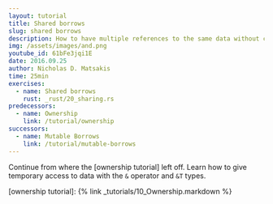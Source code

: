 ```yaml
---
layout: tutorial
title: Shared borrows
slug: shared borrows
description: How to have multiple references to the same data without copying
img: /assets/images/and.png
youtube_id: 61bFe3jqi1E
date: 2016.09.25
author: Nicholas D. Matsakis
time: 25min
exercises:
  - name: Shared borrows
    rust: _rust/20_sharing.rs
predecessors:
  - name: Ownership
    link: /tutorial/ownership
successors:
  - name: Mutable Borrows
    link: /tutorial/mutable-borrows
---
```


Continue from where the [ownership tutorial] left off. Learn how to
give temporary access to data with the `&` operator and `&T` types.

[ownership tutorial]: {% link _tutorials/10_Ownership.markdown %}
